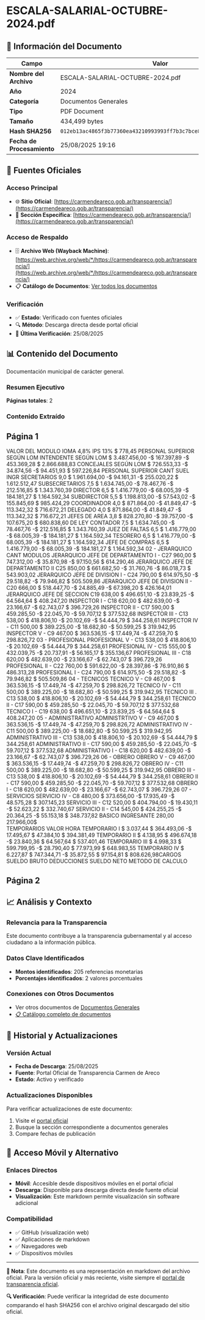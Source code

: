 # ESCALA-SALARIAL-OCTUBRE-2024.pdf

## 📄 Información del Documento

| Campo | Valor |
|-------|--------|
| **Nombre del Archivo** | ESCALA-SALARIAL-OCTUBRE-2024.pdf |
| **Año** | 2024 |
| **Categoría** | Documentos Generales |
| **Tipo** | PDF Document |
| **Tamaño** | 434,499 bytes |
| **Hash SHA256** | `012eb13ac4865f3b77360ea43210993993ff7b3c7bce8afb3c9a3c4673656d55` |
| **Fecha de Procesamiento** | 25/08/2025 19:16 |

## 🔗 Fuentes Oficiales

### Acceso Principal
- 🌐 **Sitio Oficial**: [https://carmendeareco.gob.ar/transparencia/](https://carmendeareco.gob.ar/transparencia/)
- 📁 **Sección Específica**: [https://carmendeareco.gob.ar/transparencia/](https://carmendeareco.gob.ar/transparencia/)

### Acceso de Respaldo
- 🗄️ **Archivo Web (Wayback Machine)**: [https://web.archive.org/web/*/https://carmendeareco.gob.ar/transparencia/](https://web.archive.org/web/*/https://carmendeareco.gob.ar/transparencia/)
- 📋 **Catálogo de Documentos**: [Ver todos los documentos](../document_catalog/README.md)

### Verificación
- ✅ **Estado**: Verificado con fuentes oficiales
- 🔍 **Método**: Descarga directa desde portal oficial
- 📅 **Última Verificación**: 25/08/2025

## 📊 Contenido del Documento

Documentación municipal de carácter general.

### Resumen Ejecutivo

**Páginas totales**: 2

### Contenido Extraído

## Página 1

VALOR DEL MODULO
 IOMA 4,8%  IPS 13% $ 778,45
PERSONAL SUPERIOR SEGÚN LOM
INTENDENTE SEGÚN LOM $ 3.487.456,00 -$ 167.397,89 -$ 453.369,28 $ 2.866.688,83
CONCEJALES SEGÚN LOM $ 726.553,33 -$ 34.874,56 -$ 94.451,93 $ 597.226,84
PERSONAL SUPERIOR CANT SUEL INGR
SECRETARIOS 9,0 $ 1.961.694,00 -$ 94.161,31 -$ 255.020,22 $ 1.612.512,47
SUBSECRETARIOS 7,5 $ 1.634.745,00 -$ 78.467,76 -$ 212.516,85 $ 1.343.760,39
DIRECTOR 6,5 $ 1.416.779,00 -$ 68.005,39 -$ 184.181,27 $ 1.164.592,34
SUBDIRECTOR 5,5 $ 1.198.813,00 -$ 57.543,02 -$ 155.845,69 $ 985.424,29
COORDINADOR 4,0 $ 871.864,00 -$ 41.849,47 -$ 113.342,32 $ 716.672,21
DELEGADO 4,0 $ 871.864,00 -$ 41.849,47 -$ 113.342,32 $ 716.672,21
JEFES DE AREA 3,8 $ 828.270,80 -$ 39.757,00 -$ 107.675,20 $ 680.838,60
DE LEY
CONTADOR 7,5 $ 1.634.745,00 -$ 78.467,76 -$ 212.516,85 $ 1.343.760,39
JUEZ DE FALTAS 6,5 $ 1.416.779,00 -$ 68.005,39 -$ 184.181,27 $ 1.164.592,34
TESORERO 6,5 $ 1.416.779,00 -$ 68.005,39 -$ 184.181,27 $ 1.164.592,34
JEFE DE COMPRAS 6,5 $ 1.416.779,00 -$ 68.005,39 -$ 184.181,27 $ 1.164.592,34
02 - JERARQUICO CANT MODULOS
JERARQUICO JEFE DE DEPARTAMENTO I - C27 960,00 $ 747.312,00 -$ 35.870,98 -$ 97.150,56 $ 614.290,46
JERARQUICO JEFE DE DEPARTAMENTO II C25 850,00 $ 661.682,50 -$ 31.760,76 -$ 86.018,73 $ 543.903,02
JERARQUICO JEFE DE DIVISION I - C24 790,00 $ 614.975,50 -$ 29.518,82 -$ 79.946,82 $ 505.509,86
JERARQUICO  JEFE DE DIVISION II - C20 666,00 $ 518.447,70 -$ 24.885,49 -$ 67.398,20 $ 426.164,01
JERARQUICO JEFE DE SECCION C19 638,00 $ 496.651,10 -$ 23.839,25 -$ 64.564,64 $ 408.247,20
INSPECTOR  I - C18 620,00 $ 482.639,00 -$ 23.166,67 -$ 62.743,07 $ 396.729,26
INSPECTOR II - C17 590,00 $ 459.285,50 -$ 22.045,70 -$ 59.707,12 $ 377.532,68
INSPECTOR III - C13 538,00 $ 418.806,10 -$ 20.102,69 -$ 54.444,79 $ 344.258,61
INSPECTOR IV - C11 500,00 $ 389.225,00 -$ 18.682,80 -$ 50.599,25 $ 319.942,95
INSPECTOR V - C9 467,00 $ 363.536,15 -$ 17.449,74 -$ 47.259,70 $ 298.826,72
03 - PROFESIONAL
PROFESIONAL V - C13 538,00 $ 418.806,10 -$ 20.102,69 -$ 54.444,79 $ 344.258,61
PROFESIONAL IV - C15 555,00 $ 432.039,75 -$ 20.737,91 -$ 56.165,17 $ 355.136,67
PROFESIONAL III - C18 620,00 $ 482.639,00 -$ 23.166,67 -$ 62.743,07 $ 396.729,26
PROFESIONAL II - C22 760,00 $ 591.622,00 -$ 28.397,86 -$ 76.910,86 $ 486.313,28
PROFESIONAL I - C24 790,00 $ 614.975,50 -$ 29.518,82 -$ 79.946,82 $ 505.509,86
04 - TECNICOS
TECNICO V - C9 467,00 $ 363.536,15 -$ 17.449,74 -$ 47.259,70 $ 298.826,72
TECNICO IV - C11 500,00 $ 389.225,00 -$ 18.682,80 -$ 50.599,25 $ 319.942,95
TECNICO III . C13 538,00 $ 418.806,10 -$ 20.102,69 -$ 54.444,79 $ 344.258,61
TECNICO II - C17 590,00 $ 459.285,50 -$ 22.045,70 -$ 59.707,12 $ 377.532,68
TECNICO I - C19 638,00 $ 496.651,10 -$ 23.839,25 -$ 64.564,64 $ 408.247,20
05 - ADMINISTRATIVO
ADMINISTRTIVO V - C9 467,00 $ 363.536,15 -$ 17.449,74 -$ 47.259,70 $ 298.826,72
ADMINISTRATIVO IV - C11 500,00 $ 389.225,00 -$ 18.682,80 -$ 50.599,25 $ 319.942,95
ADMINISTRATIVO III - C13 538,00 $ 418.806,10 -$ 20.102,69 -$ 54.444,79 $ 344.258,61
ADMINISTRATIVO II - C17 590,00 $ 459.285,50 -$ 22.045,70 -$ 59.707,12 $ 377.532,68
ADMINISTRATIVO I - C18 620,00 $ 482.639,00 -$ 23.166,67 -$ 62.743,07 $ 396.729,26
06 - OBRERO
OBRERO V - C9 467,00 $ 363.536,15 -$ 17.449,74 -$ 47.259,70 $ 298.826,72
OBRERO IV - C11 500,00 $ 389.225,00 -$ 18.682,80 -$ 50.599,25 $ 319.942,95
OBRERO III - C13 538,00 $ 418.806,10 -$ 20.102,69 -$ 54.444,79 $ 344.258,61
OBRERO II - C17 590,00 $ 459.285,50 -$ 22.045,70 -$ 59.707,12 $ 377.532,68
OBRERO I - C18 620,00 $ 482.639,00 -$ 23.166,67 -$ 62.743,07 $ 396.729,26
07 - SERVICIOS
SERVICIO IV - C8 480,00 $ 373.656,00 -$ 17.935,49 -$ 48.575,28 $ 307.145,23
SERVICIO III - C12 520,00 $ 404.794,00 -$ 19.430,11 -$ 52.623,22 $ 332.740,67
SERVICIO II - C14 545,00 $ 424.255,25 -$ 20.364,25 -$ 55.153,18 $ 348.737,82
BASICO INGRESANTE 280,00 217.966,00$    
TEMPORARIOS VALOR HORA
TEMPORARIO I $ 3.037,44 $ 364.493,06 -$ 17.495,67 $ 47.384,10 $ 394.381,49
TEMPORARIO II $ 4.138,95 $ 496.674,18 -$ 23.840,36 $ 64.567,64 $ 537.401,46
TEMPORARIO III $ 4.998,33 $ 599.799,95 -$ 28.790,40 $ 77.973,99 $ 648.983,55
TEMPORARIO IV $ 6.227,87 $ 747.344,71 -$ 35.872,55 $ 97.154,81 $ 808.626,98CARGOS SUELDO 
BRUTO  DEDUCCIONES  SUELDO NETO METODO DE 
CALCULO

## Página 2





## 📈 Análisis y Contexto

### Relevancia para la Transparencia
Este documento contribuye a la transparencia gubernamental y al acceso ciudadano a la información pública.

### Datos Clave Identificados
- **Montos identificados**: 205 referencias monetarias
- **Porcentajes identificados**: 2 valores porcentuales

### Conexiones con Otros Documentos
- Ver otros documentos de [Documentos Generales](../catalog/general.md)
- [📋 Catálogo completo de documentos](../document_catalog/README.md)

## 🔄 Historial y Actualizaciones

### Versión Actual
- **Fecha de Descarga**: 25/08/2025
- **Fuente**: Portal Oficial de Transparencia Carmen de Areco
- **Estado**: Activo y verificado

### Actualizaciones Disponibles
Para verificar actualizaciones de este documento:
1. Visite el [portal oficial](https://carmendeareco.gob.ar/transparencia/)
2. Busque la sección correspondiente a documentos generales
3. Compare fechas de publicación

## 📱 Acceso Móvil y Alternativo

### Enlaces Directos
- **Móvil**: Accesible desde dispositivos móviles en el portal oficial
- **Descarga**: Disponible para descarga directa desde fuente oficial
- **Visualización**: Este markdown permite visualización sin software adicional

### Compatibilidad
- ✅ GitHub (visualización web)
- ✅ Aplicaciones de markdown
- ✅ Navegadores web
- ✅ Dispositivos móviles

---

**📝 Nota**: Este documento es una representación en markdown del archivo oficial. 
Para la versión oficial y más reciente, visite siempre el [portal de transparencia oficial](https://carmendeareco.gob.ar/transparencia/).

**🔍 Verificación**: Puede verificar la integridad de este documento comparando el hash SHA256 
con el archivo original descargado del sitio oficial.
